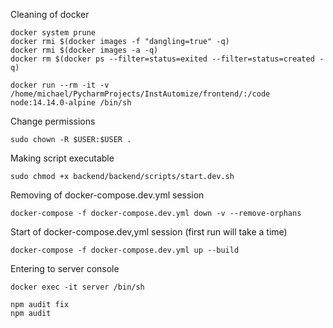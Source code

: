 Cleaning of docker

```shell script
docker system prune
docker rmi $(docker images -f "dangling=true" -q)
docker rmi $(docker images -a -q)
docker rm $(docker ps --filter=status=exited --filter=status=created -q)

```

```shell script
docker run --rm -it -v /home/michael/PycharmProjects/InstAutomize/frontend/:/code node:14.14.0-alpine /bin/sh
```


Change permissions

```shell script
sudo chown -R $USER:$USER .
```


Making script executable

```shell script
sudo chmod +x backend/backend/scripts/start.dev.sh
```


Removing of docker-compose.dev.yml session

```shell script
docker-compose -f docker-compose.dev.yml down -v --remove-orphans
```


Start of docker-compose.dev,yml session (first run will take a time)

```shell script
docker-compose -f docker-compose.dev.yml up --build
```


Entering to server console

```shell script
docker exec -it server /bin/sh
```

```shell script
npm audit fix
npm audit
```

